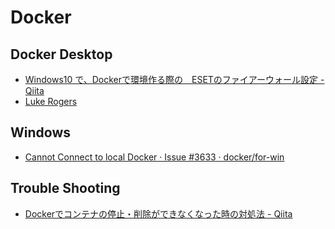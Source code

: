 # Docker

## Docker Desktop
- [Windows10 で、Dockerで環境作る際の　ESETのファイアーウォール設定 - Qiita](https://qiita.com/Naritoshi/items/09b3abf706caff237303)
- [Luke Rogers](https://lukerogers.com/2018/09/22/docker-file-sharing-w-cisco-vpn/)

## Windows
- [Cannot Connect to local Docker · Issue #3633 · docker/for-win](https://github.com/docker/for-win/issues/3633)

## Trouble Shooting
- [Dockerでコンテナの停止・削除ができなくなった時の対処法 - Qiita](https://qiita.com/musatarosu/items/31d6293a93e75ca6073e)
